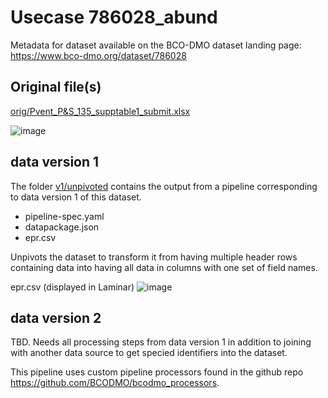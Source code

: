 # Usecase 786028_abund

Metadata for dataset available on the BCO-DMO dataset landing page: https://www.bco-dmo.org/dataset/786028

## Original file(s)

[orig/Pvent_P&S_135_supptable1_submit.xlsx](orig/Pvent_P&S_135_supptable1_submit.xlsx)

![image](https://user-images.githubusercontent.com/9537357/71844991-602c5580-3095-11ea-899f-ebed7a1eb410.png)

## data version 1

The folder [v1/unpivoted](v1/unpivoted) contains the output from a pipeline corresponding to data version 1 of this dataset.
* pipeline-spec.yaml
* datapackage.json
* epr.csv

Unpivots the dataset to transform it from having multiple header rows containing data into having all data in columns with one set of field names.

epr.csv (displayed in Laminar)
![image](https://user-images.githubusercontent.com/9537357/71844157-8bae4080-3093-11ea-80e6-810f0f615f1c.png)


## data version 2

TBD. Needs all processing steps from data version 1 in addition to joining with another data source to get specied identifiers into the dataset.  

This pipeline uses custom pipeline processors found in the github repo https://github.com/BCODMO/bcodmo_processors.
